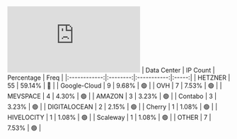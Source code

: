 ![Diagramm](https://github.com/obajay/StateSync-snapshots/blob/main/Projects/Umee/1/README.md)
| Data Center | IP Count | Percentage | Freq |
|:------------:|:--------:|:-----------:|:-----:|
| HETZNER | 55 | 59.14% | 🔴 |
| Google-Cloud | 9 | 9.68% | 🟢 |
| OVH | 7 | 7.53% | 🟢 |
| MEVSPACE | 4 | 4.30% | 🟢 |
| AMAZON | 3 | 3.23% | 🟢 |
| Contabo | 3 | 3.23% | 🟢 |
| DIGITALOCEAN | 2 | 2.15% | 🟢 |
| Cherry | 1 | 1.08% | 🟢 |
| HIVELOCITY | 1 | 1.08% | 🟢 |
| Scaleway | 1 | 1.08% | 🟢 |
| OTHER | 7 | 7.53% | 🟢 |